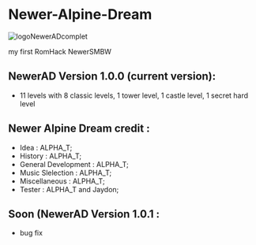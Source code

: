# Newer-Alpine-Dream
![logoNewerADcomplet](https://user-images.githubusercontent.com/94932316/152683060-8fbf776f-3ec6-48ba-aa45-56d9911ecad4.png)

my first RomHack NewerSMBW


## NewerAD Version 1.0.0 (current version):
- 11 levels with 8 classic levels, 1 tower level, 1 castle level, 1 secret hard level


## Newer Alpine Dream credit :
- Idea : ALPHA_T;
- History : ALPHA_T;
- General Development : ALPHA_T;
- Music Slelection : ALPHA_T;
- Miscellaneous : ALPHA_T;
- Tester : ALPHA_T and Jaydon;



## Soon (NewerAD Version 1.0.1 :
- bug fix 
